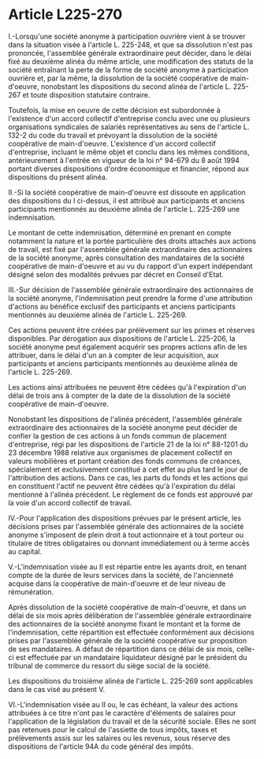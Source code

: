 # Article L225-270

I.-Lorsqu'une société anonyme à participation ouvrière vient à se trouver dans la situation visée à l'article L. 225-248, et que sa dissolution n'est pas prononcée, l'assemblée générale extraordinaire peut décider, dans le délai fixé au deuxième alinéa du même article, une modification des statuts de la société entraînant la perte de la forme de société anonyme à participation ouvrière et, par la même, la dissolution de la société coopérative de main-d'oeuvre, nonobstant les dispositions du second alinéa de l'article L. 225-267 et toute disposition statutaire contraire.

Toutefois, la mise en oeuvre de cette décision est subordonnée à l'existence d'un accord collectif d'entreprise conclu avec une ou plusieurs organisations syndicales de salariés représentatives au sens de l'article L. 132-2 du code du travail et prévoyant la dissolution de la société coopérative de main-d'oeuvre. L'existence d'un accord collectif d'entreprise, incluant le même objet et conclu dans les mêmes conditions, antérieurement à l'entrée en vigueur de la loi n° 94-679 du 8 août 1994 portant diverses dispositions d'ordre économique et financier, répond aux dispositions du présent alinéa.

II.-Si la société coopérative de main-d'oeuvre est dissoute en application des dispositions du I ci-dessus, il est attribué aux participants et anciens participants mentionnés au deuxième alinéa de l'article L. 225-269 une indemnisation.

Le montant de cette indemnisation, déterminé en prenant en compte notamment la nature et la portée particulière des droits attachés aux actions de travail, est fixé par l'assemblée générale extraordinaire des actionnaires de la société anonyme, après consultation des mandataires de la société coopérative de main-d'oeuvre et au vu du rapport d'un expert indépendant désigné selon des modalités prévues par décret en Conseil d'Etat.

III.-Sur décision de l'assemblée générale extraordinaire des actionnaires de la société anonyme, l'indemnisation peut prendre la forme d'une attribution d'actions au bénéfice exclusif des participants et anciens participants mentionnés au deuxième alinéa de l'article L. 225-269.

Ces actions peuvent être créées par prélèvement sur les primes et réserves disponibles. Par dérogation aux dispositions de l'article L. 225-206, la société anonyme peut également acquérir ses propres actions afin de les attribuer, dans le délai d'un an à compter de leur acquisition, aux participants et anciens participants mentionnés au deuxième alinéa de l'article L. 225-269.

Les actions ainsi attribuées ne peuvent être cédées qu'à l'expiration d'un délai de trois ans à compter de la date de la dissolution de la société coopérative de main-d'oeuvre.

Nonobstant les dispositions de l'alinéa précédent, l'assemblée générale extraordinaire des actionnaires de la société anonyme peut décider de confier la gestion de ces actions à un fonds commun de placement d'entreprise, régi par les dispositions de l'article 21 de la loi n° 88-1201 du 23 décembre 1988 relative aux organismes de placement collectif en valeurs mobilières et portant création des fonds communs de créances, spécialement et exclusivement constitué à cet effet au plus tard le jour de l'attribution des actions. Dans ce cas, les parts du fonds et les actions qui en constituent l'actif ne peuvent être cédées qu'à l'expiration du délai mentionné à l'alinéa précédent. Le règlement de ce fonds est approuvé par la voie d'un accord collectif de travail.

IV.-Pour l'application des dispositions prévues par le présent article, les décisions prises par l'assemblée générale des actionnaires de la société anonyme s'imposent de plein droit à tout actionnaire et à tout porteur ou titulaire de titres obligataires ou donnant immédiatement ou à terme accès au capital.

V.-L'indemnisation visée au II est répartie entre les ayants droit, en tenant compte de la durée de leurs services dans la société, de l'ancienneté acquise dans la coopérative de main-d'oeuvre et de leur niveau de rémunération.

Après dissolution de la société coopérative de main-d'oeuvre, et dans un délai de six mois après délibération de l'assemblée générale extraordinaire des actionnaires de la société anonyme fixant le montant et la forme de l'indemnisation, cette répartition est effectuée conformément aux décisions prises par l'assemblée générale de la société coopérative sur proposition de ses mandataires. A défaut de répartition dans ce délai de six mois, celle-ci est effectuée par un mandataire liquidateur désigné par le président du tribunal de commerce du ressort du siège social de la société.

Les dispositions du troisième alinéa de l'article L. 225-269 sont applicables dans le cas visé au présent V.

VI.-L'indemnisation visée au II ou, le cas échéant, la valeur des actions attribuées à ce titre n'ont pas le caractère d'éléments de salaires pour l'application de la législation du travail et de la sécurité sociale. Elles ne sont pas retenues pour le calcul de l'assiette de tous impôts, taxes et prélèvements assis sur les salaires ou les revenus, sous réserve des dispositions de l'article 94A du code général des impôts.
